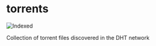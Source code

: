 torrents 
========
![Indexed](https://img.shields.io/badge/indexed-184815-blue)

Collection of torrent files discovered in the DHT network
